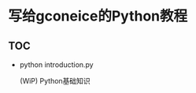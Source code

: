 写给gconeice的Python教程
========================

TOC
---
  - python introduction.py

      (WiP) Python基础知识
